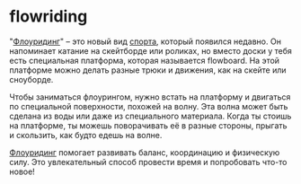 # flowriding

"[Флоуридинг](./flowriding.md)" – это новый вид [спорта](./sport.md), который появился недавно. Он напоминает катание на скейтборде или роликах, но вместо доски у тебя есть специальная платформа, которая называется flowboard. На этой платформе можно делать разные трюки и движения, как на скейте или сноуборде.

Чтобы заниматься флоурингом, нужно встать на платформу и двигаться по специальной поверхности, похожей на волну. Эта волна может быть сделана из воды или даже из специального материала. Когда ты стоишь на платформе, ты можешь поворачивать её в разные стороны, прыгать и скользить, как будто едешь на волне.

[Флоуридинг](./flowriding.md) помогает развивать баланс, координацию и физическую силу. Это увлекательный способ провести время и попробовать что-то новое!